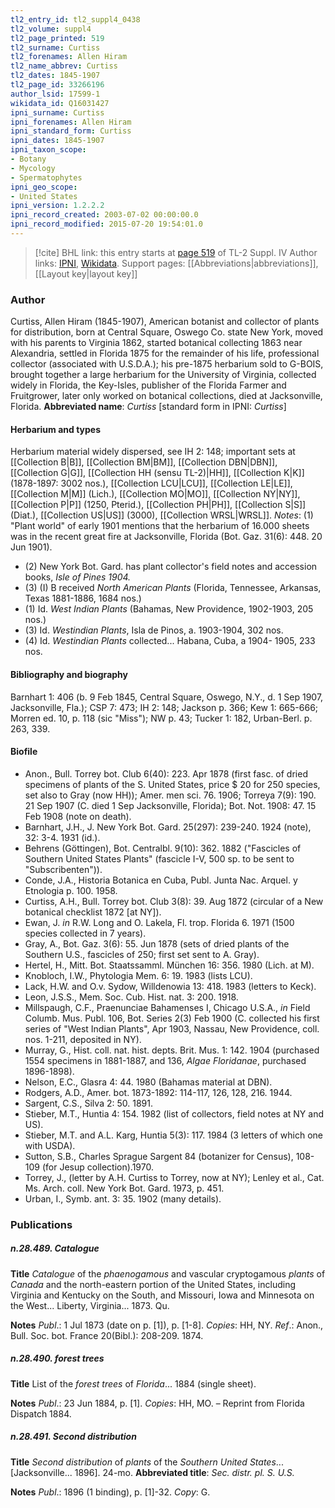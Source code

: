 ```yaml
---
tl2_entry_id: tl2_suppl4_0438
tl2_volume: suppl4
tl2_page_printed: 519
tl2_surname: Curtiss
tl2_forenames: Allen Hiram
tl2_name_abbrev: Curtiss
tl2_dates: 1845-1907
tl2_page_id: 33266196
author_lsid: 17599-1
wikidata_id: Q16031427
ipni_surname: Curtiss
ipni_forenames: Allen Hiram
ipni_standard_form: Curtiss
ipni_dates: 1845-1907
ipni_taxon_scope: 
- Botany
- Mycology
- Spermatophytes
ipni_geo_scope: 
- United States
ipni_version: 1.2.2.2
ipni_record_created: 2003-07-02 00:00:00.0
ipni_record_modified: 2015-07-20 19:54:01.0
---
```


> [!cite] BHL link: this entry starts at [page 519](https://www.biodiversitylibrary.org/page/33266196) of TL-2 Suppl. IV
> Author links: [IPNI](https://www.ipni.org/a/17599-1), [Wikidata](https://www.wikidata.org/wiki/Q16031427). Support pages: [[Abbreviations|abbreviations]], [[Layout key|layout key]]

### Author

Curtiss, Allen Hiram (1845-1907), American botanist and collector of plants for distribution, born at Central Square, Oswego Co. state New York, moved with his parents to Virginia 1862, started botanical collecting 1863 near Alexandria, settled in Florida 1875 for the remainder of his life, professional collector (associated with U.S.D.A.); his pre-1875 herbarium sold to G-BOIS, brought together a large herbarium for the University of Virginia, collected widely in Florida, the Key-Isles, publisher of the Florida Farmer and Fruitgrower, later only worked on botanical collections, died at Jacksonville, Florida. 
**Abbreviated name**: *Curtiss* \[standard form in IPNI: *Curtiss*\]

#### Herbarium and types

Herbarium material widely dispersed, see IH 2: 148; important sets at [[Collection B|B]], [[Collection BM|BM]], [[Collection DBN|DBN]], [[Collection G|G]], [[Collection HH (sensu TL-2)|HH]], [[Collection K|K]] (1878-1897: 3002 nos.), [[Collection LCU|LCU]], [[Collection LE|LE]], [[Collection M|M]] (Lich.), [[Collection MO|MO]], [[Collection NY|NY]], [[Collection P|P]] (1250, Pterid.), [[Collection PH|PH]], [[Collection S|S]] (Diat.), [[Collection US|US]] (3000), [[Collection WRSL|WRSL]].
*Notes*: (1) "Plant world" of early 1901 mentions that the herbarium of 16.000 sheets was in the recent great fire at Jacksonville, Florida (Bot. Gaz. 31(6): 448. 20 Jun 1901).
- (2) New York Bot. Gard. has plant collector's field notes and accession books, *Isle of Pines 1904.*
- (3) (I) B received *North American Plants* (Florida, Tennessee, Arkansas, Texas 1881-1886, 1684 nos.)
- (1) Id. *West Indian Plants* (Bahamas, New Providence, 1902-1903, 205 nos.)
- (3) Id. *Westindian Plants*, Isla de Pinos, a. 1903-1904, 302 nos.
- (4) Id. *Westindian Plants* collected... Habana, Cuba, a 1904- 1905, 233 nos.

#### Bibliography and biography

Barnhart 1: 406 (b. 9 Feb 1845, Central Square, Oswego, N.Y., d. 1 Sep 1907, Jacksonville, Fla.); CSP 7: 473; IH 2: 148; Jackson p. 366; Kew 1: 665-666; Morren ed. 10, p. 118 (sic "Miss"); NW p. 43; Tucker 1: 182, Urban-Berl. p. 263, 339.

#### Biofile

- Anon., Bull. Torrey bot. Club 6(40): 223. Apr 1878 (first fasc. of dried specimens of plants of the S. United States, price $ 20 for 250 species, set also to Gray (now HH)); Amer. men sci. 76. 1906; Torreya 7(9): 190. 21 Sep 1907 (C. died 1 Sep Jacksonville, Florida); Bot. Not. 1908: 47. 15 Feb 1908 (note on death).
- Barnhart, J.H., J. New York Bot. Gard. 25(297): 239-240. 1924 (note), 32: 3-4. 1931 (id.).
- Behrens (Göttingen), Bot. Centralbl. 9(10): 362. 1882 ("Fascicles of Southern United States Plants" (fascicle I-V, 500 sp. to be sent to "Subscribenten")).
- Conde, J.A., Historia Botanica en Cuba, Publ. Junta Nac. Arquel. y Etnologia p. 100. 1958.
- Curtiss, A.H., Bull. Torrey bot. Club 3(8): 39. Aug 1872 (circular of a New botanical checklist 1872 \[at NY\]).
- Ewan, J. *in* R.W. Long and O. Lakela, Fl. trop. Florida 6. 1971 (1500 species collected in 7 years).
- Gray, A., Bot. Gaz. 3(6): 55. Jun 1878 (sets of dried plants of the Southern U.S., fascicles of 250; first set sent to A. Gray).
- Hertel, H., Mitt. Bot. Staatssamml. München 16: 356. 1980 (Lich. at M).
- Knobloch, I.W., Phytologia Mem. 6: 19. 1983 (lists LCU).
- Lack, H.W. and O.v. Sydow, Willdenowia 13: 418. 1983 (letters to Keck).
- Leon, J.S.S., Mem. Soc. Cub. Hist. nat. 3: 200. 1918.
- Millspaugh, C.F., Praenunciae Bahamenses I, Chicago U.S.A., *in* Field Columb. Mus. Publ. 106, Bot. Series 2(3) Feb 1900 (C. collected his first series of "West Indian Plants", Apr 1903, Nassau, New Providence, coll. nos. 1-211, deposited in NY).
- Murray, G., Hist. coll. nat. hist. depts. Brit. Mus. 1: 142. 1904 (purchased 1554 specimens in 1881-1887, and 136, *Algae Floridanae*, purchased 1896-1898).
- Nelson, E.C., Glasra 4: 44. 1980 (Bahamas material at DBN).
- Rodgers, A.D., Amer. bot. 1873-1892: 114-117, 126, 128, 216. 1944.
- Sargent, C.S., Silva 2: 50. 1891.
- Stieber, M.T., Huntia 4: 154. 1982 (list of collectors, field notes at NY and US).
- Stieber, M.T. and A.L. Karg, Huntia 5(3): 117. 1984 (3 letters of which one with USDA).
- Sutton, S.B., Charles Sprague Sargent 84 (botanizer for Census), 108-109 (for Jesup collection).1970.
- Torrey, J., (letter by A.H. Curtiss to Torrey, now at NY); Lenley et al., Cat. Ms. Arch. coll. New York Bot. Gard. 1973, p. 451.
- Urban, I., Symb. ant. 3: 35. 1902 (many details).

### Publications

##### n.28.489. Catalogue

**Title**
*Catalogue* of the *phaenogamous* and vascular cryptogamous *plants* of *Canada* and the north-eastern portion of the United States, including Virginia and Kentucky on the South, and Missouri, Iowa and Minnesota on the West... Liberty, Virginia... 1873. Qu.

**Notes**
*Publ*.: 1 Jul 1873 (date on p. \[1\]), p. \[1-8\]. *Copies*: HH, NY.
*Ref*.: Anon., Bull. Soc. bot. France 20(Bibl.): 208-209. 1874.

##### n.28.490. forest trees

**Title**
List of the *forest trees* of *Florida*... 1884 (single sheet).

**Notes**
*Publ*.: 23 Jun 1884, p. \[1\]. *Copies*: HH, MO. – Reprint from Florida Dispatch 1884.

##### n.28.491. Second distribution

**Title**
*Second distribution* of *plants* of the *Southern United States*... \[Jacksonville... 1896\]. 24-mo.
**Abbreviated title**: *Sec. distr. pl. S. U.S.*

**Notes**
*Publ*.: 1896 (1 binding), p. \[1\]-32. *Copy*: G.

